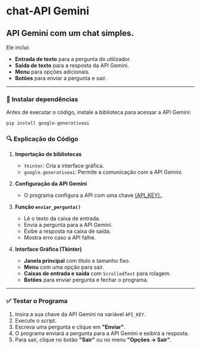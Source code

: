 # chat-API Gemini
API Gemini com um chat simples.  
---
Ele inclui:  
- **Entrada de texto** para a pergunta do utilizador.  
- **Saída de texto** para a resposta da API Gemini.  
- **Menu** para opções adicionais.  
- **Botões** para enviar a pergunta e sair.  

---

### 📌 **Instalar dependências**  
Antes de executar o código, instale a biblioteca para acessar a API Gemini:  
```sh
pip install google-generativeai
```
### **🔍 Explicação do Código**
1. **Importação de bibliotecas**  
   - `tkinter`: Cria a interface gráfica.  
   - `google.generativeai`: Permite a comunicação com a API Gemini.  

2. **Configuração da API Gemini**  
   - O programa configura a API com uma chave [(API_KEY).](https://github.com/0joseDark/chat-API-Gemini/blob/main/API_KEY.md).
3. **Função `enviar_pergunta()`**  
   - Lê o texto da caixa de entrada.  
   - Envia a pergunta para a API Gemini.  
   - Exibe a resposta na caixa de saída.  
   - Mostra erro caso a API falhe.  

4. **Interface Gráfica (Tkinter)**  
   - **Janela principal** com título e tamanho fixo.  
   - **Menu** com uma opção para sair.  
   - **Caixas de entrada e saída** com `ScrolledText` para rolagem.  
   - **Botões** para enviar pergunta e fechar o programa.  

---

### **✅ Testar o Programa**
1. Insira a sua chave da API Gemini na variável `API_KEY`.  
2. Execute o script.  
3. Escreva uma pergunta e clique em **"Enviar"**.  
4. O programa enviará a pergunta para a API Gemini e exibirá a resposta.  
5. Para sair, clique no botão **"Sair"** ou no menu **"Opções → Sair"**.
